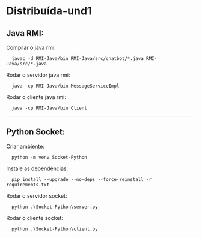 # Distribuída-und1

## Java RMI:

Compilar o java rmi:
```
  javac -d RMI-Java/bin RMI-Java/src/chatbot/*.java RMI-Java/src/*.java
```
Rodar o servidor java rmi:
```
  java -cp RMI-Java/bin MessageServiceImpl
```
Rodar o cliente java rmi:
```
  java -cp RMI-Java/bin Client
```

***

## Python Socket:

Criar ambiente:
```
  python -m venv Socket-Python
```
Instale as dependências:
```
  pip install --upgrade --no-deps --force-reinstall -r requirements.txt
```
Rodar o servidor socket:
```
  python .\Socket-Python\server.py
```
Rodar o cliente socket:
```
  python .\Socket-Python\client.py
```